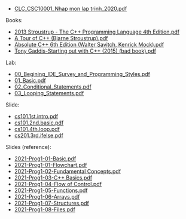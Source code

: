 - [CLC_CSC10001_Nhap mon lap trinh_2020.pdf](<Information Technology - HCMUS/2023-2024/First semester/Programming 1 - CSC10001/Resources/CLC_CSC10001_Nhap mon lap trinh_2020.pdf>)

Books:

- [2013 Stroustrup - The C++ Programming Language 4th Edition.pdf](<Information Technology - HCMUS/2023-2024/First semester/Programming 1 - CSC10001/Resources/Books/2013 Stroustrup - The C++ Programming Language 4th Edition.pdf>)
- [A Tour of C++ (Bjarne Stroustrup).pdf](<Information Technology - HCMUS/2023-2024/First semester/Programming 1 - CSC10001/Resources/Books/A Tour of C++ (Bjarne Stroustrup).pdf>)
- [Absolute C++ 6th Edition (Walter Savitch, Kenrick Mock).pdf](<Information Technology - HCMUS/2023-2024/First semester/Programming 1 - CSC10001/Resources/Books/Absolute C++ 6th Edition (Walter Savitch, Kenrick Mock).pdf>)
- [Tony Gaddis-Starting out with C++ (2015) (bad book).pdf](<Information Technology - HCMUS/2023-2024/First semester/Programming 1 - CSC10001/Resources/Books/Tony Gaddis-Starting out with C++ (2015) (bad book).pdf>)

Lab:

- [00_Begining_IDE_Survey_and_Programming_Styles.pdf](<Information Technology - HCMUS/2023-2024/First semester/Programming 1 - CSC10001/Resources/Lab/00_Begining_IDE_Survey_and_Programming_Styles.pdf>)
- [01_Basic.pdf](<Information Technology - HCMUS/2023-2024/First semester/Programming 1 - CSC10001/Resources/Lab/01_Basic.pdf>)
- [02_Conditional_Statements.pdf](<Information Technology - HCMUS/2023-2024/First semester/Programming 1 - CSC10001/Resources/Lab/02_Conditional_Statements.pdf>)
- [03_Looping_Statements.pdf](<Information Technology - HCMUS/2023-2024/First semester/Programming 1 - CSC10001/Resources/Lab/03_Looping_Statements.pdf>)

Slide:

- [cs101.1st.intro.pdf](<Information Technology - HCMUS/2023-2024/First semester/Programming 1 - CSC10001/Resources/Slide/cs101.1st.intro.pdf>)
- [cs101.2nd.basic.pdf](<Information Technology - HCMUS/2023-2024/First semester/Programming 1 - CSC10001/Resources/Slide/cs101.2nd.basic.pdf>)
- [cs101.4th.loop.pdf](<Information Technology - HCMUS/2023-2024/First semester/Programming 1 - CSC10001/Resources/Slide/cs101.4th.loop.pdf>)
- [cs201.3rd.ifelse.pdf](<Information Technology - HCMUS/2023-2024/First semester/Programming 1 - CSC10001/Resources/Slide/cs201.3rd.ifelse.pdf>)

Slides (reference):

- [2021-Prog1-01-Basic.pdf](<Information Technology - HCMUS/2023-2024/First semester/Programming 1 - CSC10001/Resources/Slides (reference)/2021-Prog1-01-Basic.pdf>)
- [2021-Prog1-01-Flowchart.pdf](<Information Technology - HCMUS/2023-2024/First semester/Programming 1 - CSC10001/Resources/Slides (reference)/2021-Prog1-01-Flowchart.pdf>)
- [2021-Prog1-02-Fundamental Concepts.pdf](<Information Technology - HCMUS/2023-2024/First semester/Programming 1 - CSC10001/Resources/Slides (reference)/2021-Prog1-02-Fundamental Concepts.pdf>)
- [2021-Prog1-03-C++ Basics.pdf](<Information Technology - HCMUS/2023-2024/First semester/Programming 1 - CSC10001/Resources/Slides (reference)/2021-Prog1-03-C++ Basics.pdf>)
- [2021-Prog1-04-Flow of Control.pdf](<Information Technology - HCMUS/2023-2024/First semester/Programming 1 - CSC10001/Resources/Slides (reference)/2021-Prog1-04-Flow of Control.pdf>)
- [2021-Prog1-05-Functions.pdf](<Information Technology - HCMUS/2023-2024/First semester/Programming 1 - CSC10001/Resources/Slides (reference)/2021-Prog1-05-Functions.pdf>)
- [2021-Prog1-06-Arrays.pdf](<Information Technology - HCMUS/2023-2024/First semester/Programming 1 - CSC10001/Resources/Slides (reference)/2021-Prog1-06-Arrays.pdf>)
- [2021-Prog1-07-Structures.pdf](<Information Technology - HCMUS/2023-2024/First semester/Programming 1 - CSC10001/Resources/Slides (reference)/2021-Prog1-07-Structures.pdf>)
- [2021-Prog1-08-Files.pdf](<Information Technology - HCMUS/2023-2024/First semester/Programming 1 - CSC10001/Resources/Slides (reference)/2021-Prog1-08-Files.pdf>)

